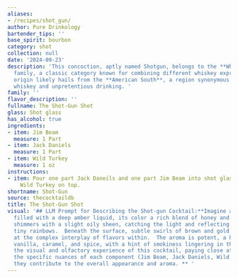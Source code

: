 ```yaml
---
aliases:
- /recipes/shot_gun/
author: Pure Drinkology
bartender_tips: ''
base_spirit: bourbon
category: shot
collection: null
date: '2024-09-23'
description: 'This concoction, aptly named Shotgun, belongs to the **Whiskey Blend**
  family, a classic category known for combining different whiskey expressions.  Its
  origin likely hails from the **American South**, a region synonymous with hearty
  whiskey and unpretentious drinking. '
family: ''
flavor_description: ''
fullname: The Shot-Gun Shot
glass: Shot glass
has_alcohol: true
ingredients:
- item: Jim Beam
  measure: 1 Part
- item: Jack Daniels
  measure: 1 Part
- item: Wild Turkey
  measure: 1 oz
instructions:
- item: Pour one part Jack Daneils and one part Jim Beam into shot glass then float
    Wild Turkey on top.
shortname: Shot-Gun
source: thecocktaildb
title: The Shot-Gun Shot
visual: '## LLM Prompt for Describing the Shot-gun Cocktail:**Imagine a shot glass
  filled with a deep amber liquid, its color a rich blend of honey and oak.  The surface
  shimmers with a slight oily sheen, catching the light and reflecting a thousand
  tiny rainbows.  Beneath the surface, subtle swirls of brown and gold dance, hinting
  at the complex interplay of flavors within.  The aroma is potent, a heady mix of
  vanilla, caramel, and spice, with a hint of smokiness lingering in the air.  Describe
  the visual and olfactory experience of this cocktail, paying close attention to
  the specific nuances of each component (Jim Beam, Jack Daniels, Wild Turkey) as
  they contribute to the overall appearance and aroma. ** '
---
```



